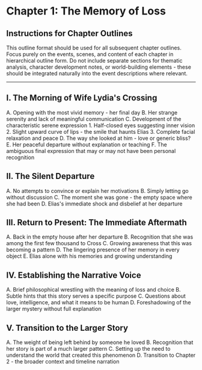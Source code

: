 # Chapter 1: The Memory of Loss

## Instructions for Chapter Outlines
This outline format should be used for all subsequent chapter outlines. Focus purely on the events, scenes, and content of each chapter in hierarchical outline form. Do not include separate sections for thematic analysis, character development notes, or world-building elements - these should be integrated naturally into the event descriptions where relevant.

---

## I. The Morning of Wife Lydia's Crossing
   A. Opening with the most vivid memory - her final day
   B. Her strange serenity and lack of meaningful communication
   C. Development of the characteristic serene expression
      1. Half-closed eyes suggesting inner vision
      2. Slight upward curve of lips - the smile that haunts Elias
      3. Complete facial relaxation and peace
   D. The way she looked at him - love or generic bliss?
   E. Her peaceful departure without explanation or teaching
   F. The ambiguous final expression that may or may not have been personal recognition

## II. The Silent Departure
   A. No attempts to convince or explain her motivations
   B. Simply letting go without discussion
   C. The moment she was gone - the empty space where she had been
   D. Elias's immediate shock and disbelief at her departure

## III. Return to Present: The Immediate Aftermath
   A. Back in the empty house after her departure
   B. Recognition that she was among the first few thousand to Cross
   C. Growing awareness that this was becoming a pattern
   D. The lingering presence of her memory in every object
   E. Elias alone with his memories and growing understanding

## IV. Establishing the Narrative Voice
   A. Brief philosophical wrestling with the meaning of loss and choice
   B. Subtle hints that this story serves a specific purpose
   C. Questions about love, intelligence, and what it means to be human
   D. Foreshadowing of the larger mystery without full explanation

## V. Transition to the Larger Story
   A. The weight of being left behind by someone he loved
   B. Recognition that her story is part of a much larger pattern
   C. Setting up the need to understand the world that created this phenomenon
   D. Transition to Chapter 2 - the broader context and timeline narration

